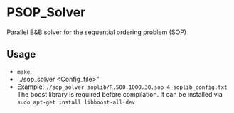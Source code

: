 # PSOP_Solver
Parallel B&amp;B solver for the sequential ordering problem (SOP)

## Usage
- `make`.
- `./sop_solver <Instance Location> <Thread number> <Config_file>"
- Example: `./sop_solver soplib/R.500.1000.30.sop 4 soplib_config.txt`
The boost library is required before compilation. It can be installed via `sudo apt-get install libboost-all-dev`